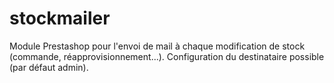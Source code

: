 # stockmailer

Module Prestashop pour l'envoi de mail à chaque modification de stock (commande, réapprovisionnement...).
Configuration du destinataire possible (par défaut admin).
